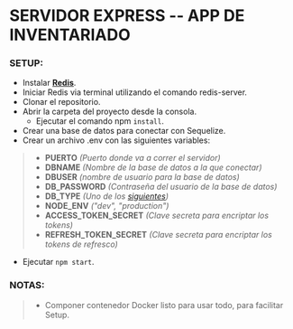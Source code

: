 # SERVIDOR EXPRESS -- APP DE INVENTARIADO

### SETUP:

- Instalar [**Redis**](https://redislabs.com/blog/redis-on-windows-10/).
- Iniciar Redis via terminal utilizando el comando redis-server.
- Clonar el repositorio.  
- Abrir la carpeta del proyecto desde la consola.
    - Ejecutar el comando npm `install`.
- Crear una base de datos para conectar con Sequelize.      
- Crear un archivo .env con las siguientes variables:
>   - **PUERTO**               *(Puerto donde va a correr el servidor)*
>   - **DBNAME**                *(Nombre de la base de datos a la que conectar)*
>   - **DBUSER**                  *(nombre de usuario para la base de datos)*
>   - **DB_PASSWORD**           *(Contraseña del usuario de la base de datos)*
>   - **DB_TYPE**               *(Uno de los [siguientes](https://sequelize.org/master/manual/dialect-specific-things.html))*
>   - **NODE_ENV**              *("dev", "production")*
>   - **ACCESS_TOKEN_SECRET**   *(Clave secreta para encriptar los tokens)*
>   - **REFRESH_TOKEN_SECRET**  *(Clave secreta para encriptar los tokens de refresco)*
- Ejecutar `npm start`.

### NOTAS:

> - Componer contenedor Docker listo para usar todo, para facilitar Setup.